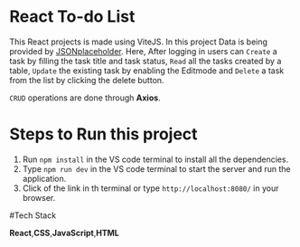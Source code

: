 # React To-do List

This React projects is  made using ViteJS. In this project Data is being provided by [JSONplaceholder](https://jsonplaceholder.typicode.com/). Here, After logging in users can ``Create`` a task by filling the task title and task status, ``Read`` all the tasks created by a table, ``Update`` the existing task by  enabling the Editmode and  ``Delete`` a task from the list by clicking the delete button.

``CRUD`` operations are done through **Axios**.

# Steps to Run this project
1. Run ``npm install`` in the VS code terminal to  install all the dependencies.
2. Type ``npm run dev`` in the VS code terminal to start the server and run the application.
3. Click of the link in th terminal or type  ``http://localhost:8080/`` in your browser.

#Tech Stack

**React**,**CSS**,**JavaScript**,**HTML**

